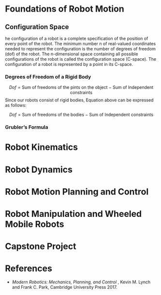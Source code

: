 
# Foundations of Robot Motion

## Configuration Space
he configuration of a robot is a complete specification of  the position of every point of the robot. The minimum number n of real-valued coordinates needed to represent the configuration is the number of degrees of freedom (dof) of the robot. The n-dimensional space containing all possible  
configurations of the robot is called the configuration space (C-space). The configuration of a robot is represented by a point in its C-space.

### Degrees of Freedom of a Rigid Body

$$
Dof = \text{Sum of freedoms of the pints on the object} ~ - ~ \text{Sum of Independent constraints}
$$
Since our robots consist of rigid bodies, Equation above can be expressed as follows:

$$
Dof = \text{Sum of freedoms of the bodies} ~ - ~ \text{Sum of Independent constraints}
$$

### Grubler’s Formula


# Robot Kinematics

# Robot Dynamics

# Robot Motion Planning and Control

# Robot Manipulation and Wheeled Mobile Robots

# Capstone Project

# References
- _Modern Robotics: Mechanics, Planning, and Control_ , Kevin M. Lynch and Frank C. Park, Cambridge University Press 2017.